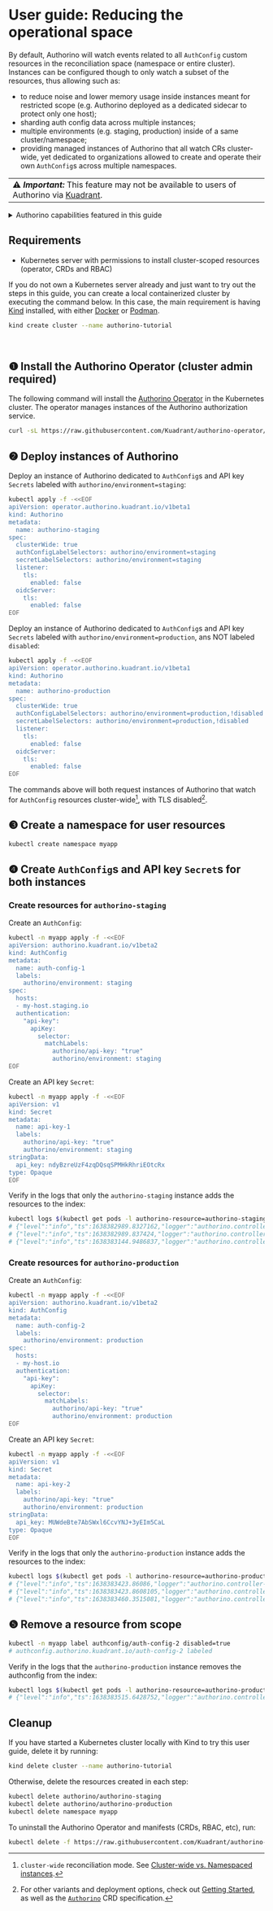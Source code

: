 # User guide: Reducing the operational space

By default, Authorino will watch events related to all `AuthConfig` custom resources in the reconciliation space (namespace or entire cluster). Instances can be configured though to only watch a subset of the resources, thus allowing such as:

- to reduce noise and lower memory usage inside instances meant for restricted scope (e.g. Authorino deployed as a dedicated sidecar to protect only one host);
- sharding auth config data across multiple instances;
- multiple environments (e.g. staging, production) inside of a same cluster/namespace;
- providing managed instances of Authorino that all watch CRs cluster-wide, yet dedicated to organizations allowed to create and operate their own `AuthConfig`s across multiple namespaces.

<table>
  <tbody>
    <tr>
      <td>
        <b>⚠️ <i>Important:</i></b>
        This feature may not be available to users of Authorino via <a href="https://kuadrant.io">Kuadrant</a>.
      </td>
    </tr>
  </tbody>
</table>

<details markdown="1">
  <summary markdown="1">Authorino capabilities featured in this guide</summary>

  - [Sharding](https://docs.kuadrant.io/authorino/docs/architecture#sharding)
  - Identity verification & authentication →[API key](https://docs.kuadrant.io/authorino/docs/features#api-key-authenticationapikey)

  Check out as well the user guide about [Authentication with API keys](api-key-authentication.md).

  For further details about Authorino features in general, check the [docs](../features.md).
</details>

## Requirements

- Kubernetes server with permissions to install cluster-scoped resources (operator, CRDs and RBAC)

If you do not own a Kubernetes server already and just want to try out the steps in this guide, you can create a local containerized cluster by executing the command below. In this case, the main requirement is having [Kind](https://kind.sigs.k8s.io) installed, with either [Docker](https://www.docker.com/) or [Podman](https://podman.io/).

```sh
kind create cluster --name authorino-tutorial
```

<br/>

## ❶ Install the Authorino Operator (cluster admin required)

The following command will install the [Authorino Operator](http://github.com/kuadrant/authorino-operator) in the Kubernetes cluster. The operator manages instances of the Authorino authorization service.

```sh
curl -sL https://raw.githubusercontent.com/Kuadrant/authorino-operator/main/utils/install.sh | bash -s
```

## ❷ Deploy instances of Authorino

Deploy an instance of Authorino dedicated to `AuthConfig`s and API key `Secrets` labeled with `authorino/environment=staging`:

```sh
kubectl apply -f -<<EOF
apiVersion: operator.authorino.kuadrant.io/v1beta1
kind: Authorino
metadata:
  name: authorino-staging
spec:
  clusterWide: true
  authConfigLabelSelectors: authorino/environment=staging
  secretLabelSelectors: authorino/environment=staging
  listener:
    tls:
      enabled: false
  oidcServer:
    tls:
      enabled: false
EOF
```

Deploy an instance of Authorino dedicated to `AuthConfig`s and API key `Secrets` labeled with `authorino/environment=production`, ans NOT labeled `disabled`:

```sh
kubectl apply -f -<<EOF
apiVersion: operator.authorino.kuadrant.io/v1beta1
kind: Authorino
metadata:
  name: authorino-production
spec:
  clusterWide: true
  authConfigLabelSelectors: authorino/environment=production,!disabled
  secretLabelSelectors: authorino/environment=production,!disabled
  listener:
    tls:
      enabled: false
  oidcServer:
    tls:
      enabled: false
EOF
```

The commands above will both request instances of Authorino that watch for `AuthConfig` resources cluster-wide[^1], with TLS disabled[^2].

[^1]: `cluster-wide` reconciliation mode. See [Cluster-wide vs. Namespaced instances](../architecture.md#cluster-wide-vs-namespaced-instances).
[^2]: For other variants and deployment options, check out [Getting Started](../getting-started.md#step-request-an-authorino-instance), as well as the [`Authorino`](https://github.com/kuadrant/authorino-operator#the-authorino-custom-resource-definition-crd) CRD specification.

## ❸ Create a namespace for user resources

```sh
kubectl create namespace myapp
```

## ❹ Create `AuthConfig`s and API key `Secret`s for both instances

### Create resources for `authorino-staging`

Create an `AuthConfig`:

```sh
kubectl -n myapp apply -f -<<EOF
apiVersion: authorino.kuadrant.io/v1beta2
kind: AuthConfig
metadata:
  name: auth-config-1
  labels:
    authorino/environment: staging
spec:
  hosts:
  - my-host.staging.io
  authentication:
    "api-key":
      apiKey:
        selector:
          matchLabels:
            authorino/api-key: "true"
            authorino/environment: staging
EOF
```

Create an API key `Secret`:

```sh
kubectl -n myapp apply -f -<<EOF
apiVersion: v1
kind: Secret
metadata:
  name: api-key-1
  labels:
    authorino/api-key: "true"
    authorino/environment: staging
stringData:
  api_key: ndyBzreUzF4zqDQsqSPMHkRhriEOtcRx
type: Opaque
EOF
```

Verify in the logs that only the `authorino-staging` instance adds the resources to the index:

```sh
kubectl logs $(kubectl get pods -l authorino-resource=authorino-staging -o name)
# {"level":"info","ts":1638382989.8327162,"logger":"authorino.controller-runtime.manager.controller.authconfig","msg":"resource reconciled","authconfig":"myapp/auth-config-1"}
# {"level":"info","ts":1638382989.837424,"logger":"authorino.controller-runtime.manager.controller.authconfig.statusupdater","msg":"resource status updated","authconfig/status":"myapp/auth-config-1"}
# {"level":"info","ts":1638383144.9486837,"logger":"authorino.controller-runtime.manager.controller.secret","msg":"resource reconciled","secret":"myapp/api-key-1"}
```

### Create resources for `authorino-production`

Create an `AuthConfig`:

```sh
kubectl -n myapp apply -f -<<EOF
apiVersion: authorino.kuadrant.io/v1beta2
kind: AuthConfig
metadata:
  name: auth-config-2
  labels:
    authorino/environment: production
spec:
  hosts:
  - my-host.io
  authentication:
    "api-key":
      apiKey:
        selector:
          matchLabels:
            authorino/api-key: "true"
            authorino/environment: production
EOF
```

Create an API key `Secret`:

```sh
kubectl -n myapp apply -f -<<EOF
apiVersion: v1
kind: Secret
metadata:
  name: api-key-2
  labels:
    authorino/api-key: "true"
    authorino/environment: production
stringData:
  api_key: MUWdeBte7AbSWxl6CcvYNJ+3yEIm5CaL
type: Opaque
EOF
```

Verify in the logs that only the `authorino-production` instance adds the resources to the index:

```sh
kubectl logs $(kubectl get pods -l authorino-resource=authorino-production -o name)
# {"level":"info","ts":1638383423.86086,"logger":"authorino.controller-runtime.manager.controller.authconfig.statusupdater","msg":"resource status updated","authconfig/status":"myapp/auth-config-2"}
# {"level":"info","ts":1638383423.8608105,"logger":"authorino.controller-runtime.manager.controller.authconfig","msg":"resource reconciled","authconfig":"myapp/auth-config-2"}
# {"level":"info","ts":1638383460.3515081,"logger":"authorino.controller-runtime.manager.controller.secret","msg":"resource reconciled","secret":"myapp/api-key-2"}
```

## ❺ Remove a resource from scope

```sh
kubectl -n myapp label authconfig/auth-config-2 disabled=true
# authconfig.authorino.kuadrant.io/auth-config-2 labeled
```

Verify in the logs that the `authorino-production` instance removes the authconfig from the index:

```sh
kubectl logs $(kubectl get pods -l authorino-resource=authorino-production -o name)
# {"level":"info","ts":1638383515.6428752,"logger":"authorino.controller-runtime.manager.controller.authconfig","msg":"resource de-indexed","authconfig":"myapp/auth-config-2"}
```

## Cleanup

If you have started a Kubernetes cluster locally with Kind to try this user guide, delete it by running:

```sh
kind delete cluster --name authorino-tutorial
```

Otherwise, delete the resources created in each step:

```sh
kubectl delete authorino/authorino-staging
kubectl delete authorino/authorino-production
kubectl delete namespace myapp
```

To uninstall the Authorino Operator and manifests (CRDs, RBAC, etc), run:

```sh
kubectl delete -f https://raw.githubusercontent.com/Kuadrant/authorino-operator/main/config/deploy/manifests.yaml
```
